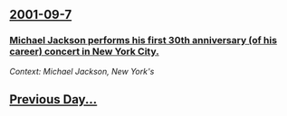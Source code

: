 ## [2001-09-7](/news/2001/09/7/index.md)

### [ Michael Jackson performs his first 30th anniversary (of his career) concert in New York City.](/news/2001/09/7/michael-jackson-performs-his-first-30th-anniversary-of-his-career-concert-in-new-york-city.md)
_Context: Michael Jackson, New York's_

## [Previous Day...](/news/2001/09/6/index.md)


